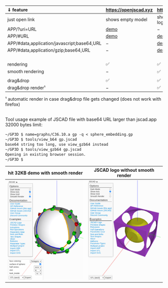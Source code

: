 ⇓ feature|https://openjscad.xyz|https://jscad.app|⇐ APP
:---|:--------------------|:----------------|-
just open link|shows empty model|shows JSCAD logo model
APP/?uri=URL |[demo](https://openjscad.xyz/?uri=https://stamm-wilbrandt.de/en/forum/JSCAD.minimal.js)|−
APP/#URL|[demo](https://openjscad.xyz/#https://stamm-wilbrandt.de/en/forum/JSCAD.minimal.js)|[demo](https://jscad.app/#https://stamm-wilbrandt.de/en/forum/JSCAD.minimal.js)
APP/#data,application/javascript;base64,URL|−|[demo](https://jscad.app/#data:application/javascript;base64,bW9kdWxlLmV4cG9ydHM9ZnVuY3Rpb24gbWFpbigpe3JldHVybiByZXF1aXJlKCdAanNjYWQvbW9kZWxpbmcnKS5wcmltaXRpdmVzLnNwaGVyZSh7cmFkaXVzOiA1MH0pfQ==)|[view_b64](tools/view_b64)
APP/#data,application/gzip;base64,URL|−|[demo](https://jscad.app/#data:application/gzip;base64,H4sICAAAAAAAAzYzAA3KwQ5AMAwA0Luv2I1dxsVFIvErixUV66ZdRSL+nXd+MQU9wMGdExcZF6W5YCITPVJjH4aiTIbhVGRo6mmX2Yc2pgAH0lpblxkjFrxAnOQN/vSwD6gymL577Vt90vGbrWIAAAA=)|[view_gzb64](tools/view_gzb64)
 | | | | ⇑ tool
rendering|✅|✅
smooth rendering|−|✅
 | | | |
drag&drop |✅ |✅ | |
drag&drop render¹|−|✅ | |

¹ automatic render in case drag&drop file gets changed (does not work with firefox)

   
Tool usage example of JSCAD file with base64 URL larger than jscad.app 32000 bytes limit:  
```
~/GP3D $ name=graphs/C36.10.a gp -q < sphere_embedding.gp 
~/GP3D $ tools/view_b64 gp.jscad
base64 string too long, use view_gzb64 instead
~/GP3D $ tools/view_gzb64 gp.jscad
Opening in existing browser session.
~/GP3D $ 
```

hit 32KB demo with smooth render|JSCAD logo without smooth render
-|-
![res/hit32KB_demo.smooth.jpg](res/hit32KB_demo.smooth.jpg)| ![res/JSCAD_logo.non-smooth.jpg](res/JSCAD_logo.non-smooth.jpg)
